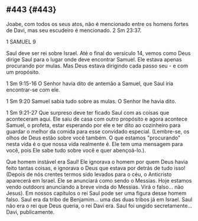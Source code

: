 ## #443 {#443}

Joabe, com todos os seus atos, não é mencionado entre os homens fortes de Davi, mas seu escudeiro é mencionado. 2 Sm 23:37.

1 SAMUEL 9

Saul deve ser rei sobre Israel. Até o final do versículo 14, vemos como Deus dirige Saul para o lugar onde deve encontrar Samuel. Ele estava apenas procurando por mulas. Mas Deus estava dirigindo cada passo seu - e com um propósito.

1 Sm 9:15-16 O Senhor havia dito de antemão a Samuel, que Saul iria encontrar-se com ele.

1 Sm 9:20 Samuel sabia tudo sobre as mulas. O Senhor lhe havia dito.

1 Sm 9:21-27 Que surpreso deve ter ficado Saul com as coisas que aconteceram aqui. Ele saiu de casa com outro propósito e agora acontece Samuel, o profeta, estar esperando por ele e ter dito ao cozinheiro para guardar o melhor da comida para esse convidado especial. (Lembre-se, os olhos de Deus estão sobre você também. O que estamos &quot;procurando&quot; nesta vida é o que nossa vida realmente é. Ele tem uma mensagem para você, pois Ele sabe tudo sobre você e quer abençoá-lo.).

Que homem instável era Saul! Ele ignorava o homem por quem Deus havia feito tantas coisas, e ignorava o Deus que estava por detrás de tudo isso! (Depois de nós crentes termos sido levados para o céu, o Anticristo aparecerá em Israel. Ele se anunciará como sendo o Messias. Hoje estamos vendo outdoors anunciando a breve vinda do Messias. Virá o falso... não Jesus). Em nossos capítulos o rei Saul pode ser uma figura desse homem falso. Saul era da tribo de Benjamim... uma das duas tribos já em Israel. Saul não era o rei que Deus queria, o rei Davi era. Saul foi ungido secretamente... Davi, publicamente.